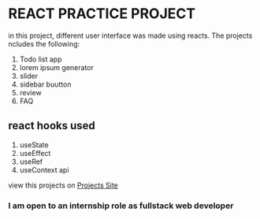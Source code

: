 # REACT PRACTICE PROJECT
in this project, different user interface was made using reacts. The projects ncludes the following:
1. Todo list app
2. lorem ipsum generator
3. slider
4. sidebar buutton
5. review
6. FAQ

## react hooks used
1. useState
2. useEffect
3. useRef
4. useContext api

view this projects on
[Projects Site](https://tashy-react-practise.netlify.app/)

### I am open to an internship role as fullstack web developer
